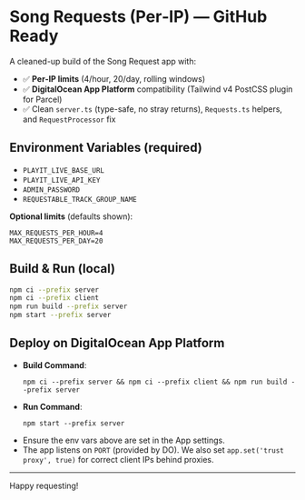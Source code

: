 # Song Requests (Per‑IP) — GitHub Ready

A cleaned-up build of the Song Request app with:
- ✅ **Per‑IP limits** (4/hour, 20/day, rolling windows)
- ✅ **DigitalOcean App Platform** compatibility (Tailwind v4 PostCSS plugin for Parcel)
- ✅ Clean `server.ts` (type-safe, no stray returns), `Requests.ts` helpers, and `RequestProcessor` fix

## Environment Variables (required)
- `PLAYIT_LIVE_BASE_URL`
- `PLAYIT_LIVE_API_KEY`
- `ADMIN_PASSWORD`
- `REQUESTABLE_TRACK_GROUP_NAME`

**Optional limits** (defaults shown):
```
MAX_REQUESTS_PER_HOUR=4
MAX_REQUESTS_PER_DAY=20
```

## Build & Run (local)
```bash
npm ci --prefix server
npm ci --prefix client
npm run build --prefix server
npm start --prefix server
```

## Deploy on DigitalOcean App Platform
- **Build Command**:
  ```
  npm ci --prefix server && npm ci --prefix client && npm run build --prefix server
  ```
- **Run Command**:
  ```
  npm start --prefix server
  ```
- Ensure the env vars above are set in the App settings.
- The app listens on `PORT` (provided by DO). We also set `app.set('trust proxy', true)` for correct client IPs behind proxies.

---
Happy requesting!
